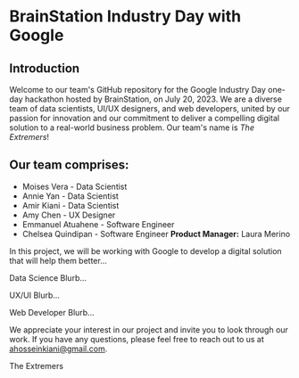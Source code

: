 # BrainStation Industry Day with Google

## Introduction
Welcome to our team's GitHub repository for the Google Industry Day one-day hackathon hosted by BrainStation, on July 20, 2023. We are a diverse team of data scientists, UI/UX designers, and web developers, united by our passion for innovation and our commitment to deliver a compelling digital solution to a real-world business problem. Our team's name is *The Extremers*!

## Our team comprises:

- Moises Vera - Data Scientist
- Annie Yan - Data Scientist
- Amir Kiani - Data Scientist
- Amy Chen - UX Designer
- Emmanuel Atuahene - Software Engineer
- Chelsea Quindipan - Software Engineer
**Product Manager:** Laura Merino

In this project, we will be working with Google to develop a digital solution that will help them better...

Data Science Blurb...

UX/UI Blurb...

Web Developer Blurb...

We appreciate your interest in our project and invite you to look through our work. If you have any questions, please feel free to reach out to us at ahosseinkiani@gmail.com.

The Extremers
